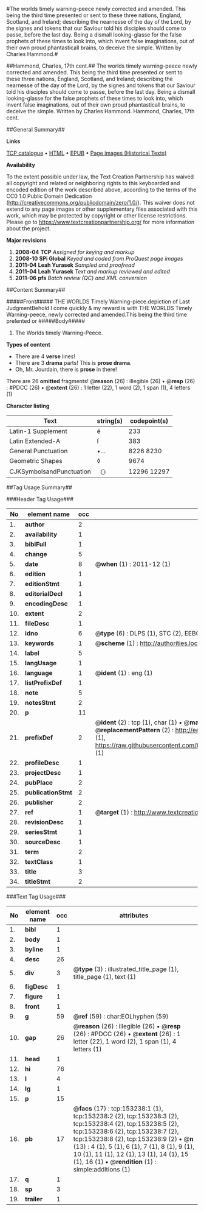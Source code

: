 #The worlds timely warning-peece newly corrected and amended. This being the third time presented or sent to these three nations, England, Scotland, and Ireland; describing the nearnesse of the day of the Lord, by the signes and tokens that our Saviour told his disciples should come to passe, before the last day. Being a dismall looking-glasse for the false prophets of these times to look into, which invent false imaginations, out of their own proud phantasticall brains, to deceive the simple. Written by Charles Hammond.#

##Hammond, Charles, 17th cent.##
The worlds timely warning-peece newly corrected and amended. This being the third time presented or sent to these three nations, England, Scotland, and Ireland; describing the nearnesse of the day of the Lord, by the signes and tokens that our Saviour told his disciples should come to passe, before the last day. Being a dismall looking-glasse for the false prophets of these times to look into, which invent false imaginations, out of their own proud phantasticall brains, to deceive the simple. Written by Charles Hammond.
Hammond, Charles, 17th cent.

##General Summary##

**Links**

[TCP catalogue](http://www.ota.ox.ac.uk/tcp/)  • 
[HTML](http://tei.it.ox.ac.uk/tcp/Texts-HTML/free/A87/A87003.html)  • 
[EPUB](http://tei.it.ox.ac.uk/tcp/Texts-EPUB/free/A87/A87003.epub) • 
[Page images (Historical Texts)](https://historicaltexts.jisc.ac.uk/eebo-99895654e)

**Availability**

To the extent possible under law, the Text Creation Partnership has waived all copyright and related or neighboring rights to this keyboarded and encoded edition of the work described above, according to the terms of the CC0 1.0 Public Domain Dedication (http://creativecommons.org/publicdomain/zero/1.0/). This waiver does not extend to any page images or other supplementary files associated with this work, which may be protected by copyright or other license restrictions. Please go to https://www.textcreationpartnership.org/ for more information about the project.

**Major revisions**

1. __2008-04__ __TCP__ *Assigned for keying and markup*
1. __2008-10__ __SPi Global__ *Keyed and coded from ProQuest page images*
1. __2011-04__ __Leah Yurasek__ *Sampled and proofread*
1. __2011-04__ __Leah Yurasek__ *Text and markup reviewed and edited*
1. __2011-06__ __pfs__ *Batch review (QC) and XML conversion*

##Content Summary##

#####Front#####
THE WORLDS Timely Warning-piece.depiction of Last JudgmentBehold I come quickly & my reward is with THE WORLDS Timely Warning-peece, newly corrected and amended.This being the third time preſented or 
#####Body#####

1. The Worlds timely Warning-Peece.

**Types of content**

  * There are 4 **verse** lines!
  * There are 3 **drama** parts! This is **prose drama**.
  * Oh, Mr. Jourdain, there is **prose** in there!

There are 26 **omitted** fragments! 
 @__reason__ (26) : illegible (26)  •  @__resp__ (26) : #PDCC (26)  •  @__extent__ (26) : 1 letter (22), 1 word (2), 1 span (1), 4 letters (1)

**Character listing**


|Text|string(s)|codepoint(s)|
|---|---|---|
|Latin-1 Supplement|é|233|
|Latin Extended-A|ſ|383|
|General Punctuation|•…|8226 8230|
|Geometric Shapes|◊|9674|
|CJKSymbolsandPunctuation|〈〉|12296 12297|

##Tag Usage Summary##

###Header Tag Usage###

|No|element name|occ|attributes|
|---|---|---|---|
|1.|__author__|2||
|2.|__availability__|1||
|3.|__biblFull__|1||
|4.|__change__|5||
|5.|__date__|8| @__when__ (1) : 2011-12 (1)|
|6.|__edition__|1||
|7.|__editionStmt__|1||
|8.|__editorialDecl__|1||
|9.|__encodingDesc__|1||
|10.|__extent__|2||
|11.|__fileDesc__|1||
|12.|__idno__|6| @__type__ (6) : DLPS (1), STC (2), EEBO-CITATION (1), PROQUEST (1), VID (1)|
|13.|__keywords__|1| @__scheme__ (1) : http://authorities.loc.gov/ (1)|
|14.|__label__|5||
|15.|__langUsage__|1||
|16.|__language__|1| @__ident__ (1) : eng (1)|
|17.|__listPrefixDef__|1||
|18.|__note__|5||
|19.|__notesStmt__|2||
|20.|__p__|11||
|21.|__prefixDef__|2| @__ident__ (2) : tcp (1), char (1)  •  @__matchPattern__ (2) : ([0-9\-]+):([0-9IVX]+) (1), (.+) (1)  •  @__replacementPattern__ (2) : http://eebo.chadwyck.com/downloadtiff?vid=$1&page=$2 (1), https://raw.githubusercontent.com/textcreationpartnership/Texts/master/tcpchars.xml#$1 (1)|
|22.|__profileDesc__|1||
|23.|__projectDesc__|1||
|24.|__pubPlace__|2||
|25.|__publicationStmt__|2||
|26.|__publisher__|2||
|27.|__ref__|1| @__target__ (1) : http://www.textcreationpartnership.org/docs/. (1)|
|28.|__revisionDesc__|1||
|29.|__seriesStmt__|1||
|30.|__sourceDesc__|1||
|31.|__term__|2||
|32.|__textClass__|1||
|33.|__title__|3||
|34.|__titleStmt__|2||


###Text Tag Usage###

|No|element name|occ|attributes|
|---|---|---|---|
|1.|__bibl__|1||
|2.|__body__|1||
|3.|__byline__|1||
|4.|__desc__|26||
|5.|__div__|3| @__type__ (3) : illustrated_title_page (1), title_page (1), text (1)|
|6.|__figDesc__|1||
|7.|__figure__|1||
|8.|__front__|1||
|9.|__g__|59| @__ref__ (59) : char:EOLhyphen (59)|
|10.|__gap__|26| @__reason__ (26) : illegible (26)  •  @__resp__ (26) : #PDCC (26)  •  @__extent__ (26) : 1 letter (22), 1 word (2), 1 span (1), 4 letters (1)|
|11.|__head__|1||
|12.|__hi__|76||
|13.|__l__|4||
|14.|__lg__|1||
|15.|__p__|15||
|16.|__pb__|17| @__facs__ (17) : tcp:153238:1 (1), tcp:153238:2 (2), tcp:153238:3 (2), tcp:153238:4 (2), tcp:153238:5 (2), tcp:153238:6 (2), tcp:153238:7 (2), tcp:153238:8 (2), tcp:153238:9 (2)  •  @__n__ (13) : 4 (1), 5 (1), 6 (1), 7 (1), 8 (1), 9 (1), 10 (1), 11 (1), 12 (1), 13 (1), 14 (1), 15 (1), 16 (1)  •  @__rendition__ (1) : simple:additions (1)|
|17.|__q__|1||
|18.|__sp__|3||
|19.|__trailer__|1||
